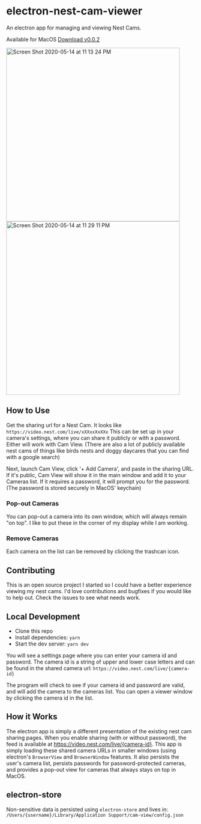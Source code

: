 # electron-nest-cam-viewer

An electron app for managing and viewing Nest Cams.

Available for MacOS [Download v0.0.2](https://github.com/chriswhong/electron-nest-cam-viewer/releases/download/v0.0.2/Cam.View-0.0.2.dmg)

<img width="462" alt="Screen Shot 2020-05-14 at 11 13 24 PM" src="https://user-images.githubusercontent.com/1833820/82008373-82814180-963a-11ea-9049-2e8a56a94e46.png"><img width="462" alt="Screen Shot 2020-05-14 at 11 29 11 PM" src="https://user-images.githubusercontent.com/1833820/82008484-d724bc80-963a-11ea-9222-3e9338c737dd.png">

## How to Use

Get the sharing url for a Nest Cam. It looks like `https://video.nest.com/live/xXXxxXxXXx` This can be set up in your camera's settings, where you can share it publicly or with a password.  Either will work with Cam View.  (There are also a lot of publicly available nest cams of things like birds nests and doggy daycares that you can find with a google search)

Next, launch Cam View, click '+ Add Camera', and paste in the sharing URL.  If it's public, Cam View will show it in the main window and add it to your Cameras list.  If it requires a password, it will prompt you for the password.  (The password is stored securely in MacOS' keychain)

### Pop-out Cameras

You can pop-out a camera into its own window, which will always remain "on top".  I like to put these in the corner of my display while I am working.

### Remove Cameras

Each camera on the list can be removed by clicking the trashcan icon.

## Contributing

This is an open source project I started so I could have a better experience viewing my nest cams.  I'd love contributions and bugfixes if you would like to help out.  Check the issues to see what needs work.

## Local Development

- Clone this repo
- Install dependencies: `yarn`
- Start the dev server: `yarn dev`

You will see a settings page where you can enter your camera id and password.  The camera id is a string of upper and lower case letters and can be found in the shared camera url: `https://video.nest.com/live/{camera-id}`

The program will check to see if your camera id and password are valid, and will add the camera to the cameras list.  You can open a viewer window by clicking the camera id in the list.

## How it Works

The electron app is simply a different presentation of the existing nest cam sharing pages.  When you enable sharing (with or without password), the feed is available at https://video.nest.com/live/{camera-id}.  This app is simply loading these shared camera URLs in smaller windows (using electron's `BrowserView` and `BrowserWindow` features.  It also persists the user's camera list, persists passwords for password-protected cameras,  and provides a pop-out view for cameras that always stays on top in MacOS.

## electron-store

Non-sensitive data is persisted using `electron-store` and lives in: `/Users/{username}/Library/Application Support/cam-view/config.json`
